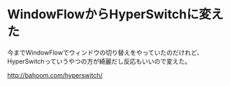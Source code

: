 # WindowFlowからHyperSwitchに変えた
今までWindowFlowでウィンドウの切り替えをやっていたのだけれど、HyperSwitchっていうやつの方が綺麗だし反応もいいので変えた。

http://bahoom.com/hyperswitch/
